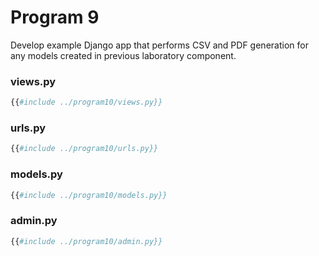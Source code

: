 # Program 9

Develop example Django app that performs CSV and PDF generation for any models created in previous laboratory component.

### views.py
```py
{{#include ../program10/views.py}}
```

### urls.py
```py
{{#include ../program10/urls.py}}
```

### models.py
```py
{{#include ../program10/models.py}}
```

### admin.py
```py
{{#include ../program10/admin.py}}
```
